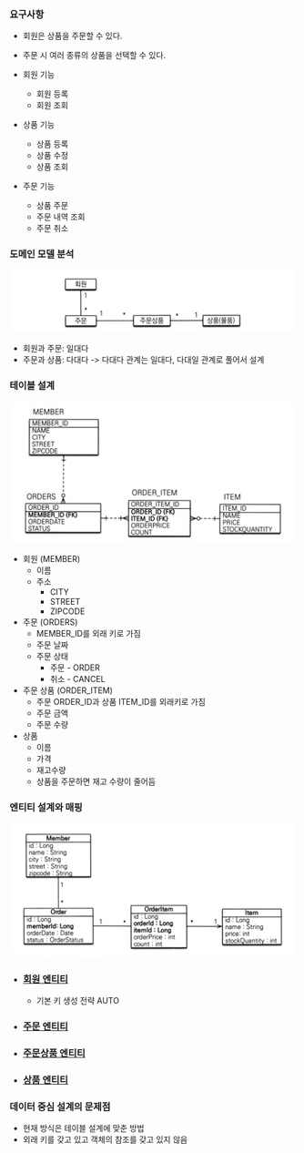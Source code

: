### 요구사항
- 회원은 상품을 주문할 수 있다.
- 주문 시 여러 종류의 상품을 선택할 수 있다.

- 회원 기능
  - 회원 등록
  - 회원 조회
- 상품 기능
  - 상품 등록
  - 상품 수정
  - 상품 조회
- 주문 기능
  - 상품 주문
  - 주문 내역 조회
  - 주문 취소

### 도메인 모델 분석

![도메인](../images/img_1.png)

- 회원과 주문: 일대다
- 주문과 상품: 다대다 -> 다대다 관계는 일대다, 다대일 관계로 풀어서 설계

### 테이블 설계

![테이블](../images/img.png)

- 회원 (MEMBER)
  - 이름
  - 주소
    - CITY
    - STREET
    - ZIPCODE
- 주문 (ORDERS)
  - MEMBER_ID를 외래 키로 가짐
  - 주문 날짜
  - 주문 상태
    - 주문 - ORDER
    - 취소 - CANCEL
- 주문 상품 (ORDER_ITEM)
  - 주문 ORDER_ID과 상품 ITEM_ID를 외래키로 가짐
  - 주문 금액
  - 주문 수량
- 상품
  - 이름
  - 가격
  - 재고수량
  - 상품을 주문하면 재고 수량이 줄어듬

### 엔티티 설계와 매핑

![엔티티](../images/img_2.png)

- ### [회원 엔티티](src/main/java/jpabook/model/entity/Member.java)
  - 기본 키 생성 전략 AUTO 
- ### [주문 엔티티](src/main/java/jpabook/model/entity/Order.java)
- ### [주문상품 엔티티](src/main/java/jpabook/model/entity/OrderItem.java)
- ### [상품 엔티티](src/main/java/jpabook/model/entity/Item.java)

### 데이터 중심 설계의 문제점
- 현재 방식은 테이블 설계에 맞춘 방법
- 외래 키를 갖고 있고 객체의 참조를 갖고 있지 않음
